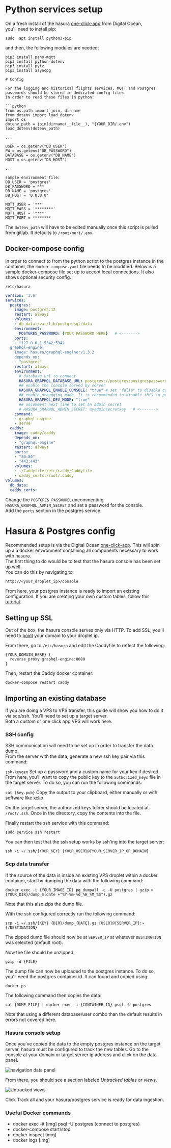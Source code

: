 # Python services setup
On a fresh install of the hasura [one-click-app](https://marketplace.digitalocean.com/apps/hasura-graphql) from Digital Ocean,  
you'll need to install pip:
```
sudo  apt install python3-pip
```

and then, the following modules are needed:
```
pip3 install paho-mqtt
pip3 install python-dotenv
pip3 install pytz
pip3 install asyncpg

# Config

For the logging and historical flights services, MQTT and Postgres passwords should be stored in dedicated config files.
In order to read these files in python:

```python
from os.path import join, dirname
from dotenv import load_dotenv
import os
dotenv_path = join(dirname(__file__), "{YOUR_DIR/.env")
load_dotenv(dotenv_path)

...

USER = os.getenv("DB_USER")
PW = os.getenv("DB_PASSWORD")
DATABASE = os.getenv("DB_NAME")
HOST = os.getenv("DB_HOST")

...

sample environment file:
DB_USER = 'postgres'
DB_PASSWORD = ***
DB_NAME = 'postgres'
DB_HOST = '0.0.0.0'

MQTT_USER = '***'
MQTT_PASS = '********'
MQTT_HOST = '****'
MQTT_PORT = ********

```

The ``dotenv_path`` will have to be edited manually once this script is pulled from gitlab. It defaults to ``/root/muri/.env``.

## Docker-compose config
In order to connect to from the python script to the postgres instance in the container, the ``docker-compose.yaml`` file needs to be modified.
Below is a sample docker-compose file set up to accept local connections. It also shows optional security config. 

```
/etc/hasura
```


```yaml
version: '3.6'
services:
  postgres:
    image: postgres:12
    restart: always
    volumes:
    - db_data:/var/lib/postgresql/data
    environment:
      POSTGRES_PASSWORD: {YOUR PASSWORD HERE}   # <------->
    ports:
    - "127.0.0.1:5342:5342
  graphql-engine:
    image: hasura/graphql-engine:v1.3.2
    depends_on:
    - "postgres"
    restart: always
    environment:
      # database url to connect
      HASURA_GRAPHQL_DATABASE_URL: postgres://postgres:postgrespassword@postgres:5432/postgres  # STICK TO THE DEFAULT DB
      ## enable the console served by server
      HASURA_GRAPHQL_ENABLE_CONSOLE: "true" # set "false" to disable console
      ## enable debugging mode. It is recommended to disable this in production
      HASURA_GRAPHQL_DEV_MODE: "true"
      ## uncomment next line to set an admin secret
      # HASURA_GRAPHQL_ADMIN_SECRET: myadminsecretkey   # <------->
    command:
    - graphql-engine
    - serve
  caddy:
    image: caddy/caddy
    depends_on:
    - "graphql-engine"
    restart: always
    ports:
    - "80:80"
    - "443:443"
    volumes:
    - ./Caddyfile:/etc/caddy/Caddyfile
    - caddy_certs:/root/.caddy
volumes:
  db_data:
  caddy_certs:
```

Change the ``POSTGRES_PASSWORD``, uncommenting ``HASURA_GRAPHQL_ADMIN_SECRET`` and set a password for the console.  
Add the ``ports`` section in the postgres service.

# Hasura & Postgres config
Recommended setup is via the Digital Ocean [one-click-app](https://marketplace.digitalocean.com/apps/hasura-graphql).
This will spin up a a docker environment containing all components necessary to work with hasura.  
The first thing to do would be to test that the hasura console has been set up well.  
You can do this by navigating to:

```
http://<your_droplet_ip>/console
```


From here, your postgres instance is ready to import an existing configuration. If you are creating your own custom tables, follow this [tutorial](https://hasura.io/docs/1.0/graphql/core/deployment/deployment-guides/digital-ocean-one-click.html). 

## Setting up SSL
Out of the box, the hasura console serves only via HTTP. To add SSL, you'll need to [point](https://www.digitalocean.com/community/tutorials/how-to-point-to-digitalocean-nameservers-from-common-domain-registrars) your domain to your droplet ip.  

From there, go to ``/etc/hasura`` and edit the Caddyfile to reflect the following:

```
{YOUR_DOMAIN_HERE} {
  reverse_proxy graphql-engine:8080
}
```

Then, restart the Caddy docker container:

```
docker-compose restart caddy
```

## Importing an existing database
If you are doing a VPS to VPS transfer, this guide will show you how to do it via scp/ssh. You'll need to set up a target server.  
Both a custom or one click app VPS will work here.

### SSH config
SSH communication will need to be set up in order to transfer the data dump.  
From the server with the data, generate a new ssh key pair via this command:

``
ssh-keygen
``
Set up a password and a custom name for your key if desired. From here, you'll want to copy the public key to the ``authorized_keys`` file in the target server. To do so, you can run the following commands:

``
cat {key.pub}
``
Copy the output to your clipboard, either manually or with software like [xclip](https://stackoverflow.com/questions/5130968/how-can-i-copy-the-output-of-a-command-directly-into-my-clipboard)

On the target server, the authorized keys folder should be located at ``/root/.ssh``. Once in the directory, copy the contents into the file.  

Finally restart the ssh service with this command:
```
sudo service ssh restart
```

You can then test that the ssh setup works by ssh'ing into the target server:

```
ssh -i ~/.ssh/{YOUR_KEY} {YOUR_USER}@{YOUR_SERVER_IP_OR_DOMAIN}
```

### Scp data transfer

If the source of the data is inside an existing VPS droplet within a docker container, start by dumping the data with the following command:
```
docker exec -t {YOUR_IMAGE_ID} pg_dumpall -c -U postgres | gzip > {YOUR_DIR}/dump_$(date +"%Y-%m-%d_%H_%M_%S").gz
```
Note that this also zips the dump file.

With the ssh configured correctly run the following command:

```
scp -i ~/.ssh/{KEY} {DIR}/dump_{DATE}.gz {USER}@{SERVER_IP}:~{/DESTINATION}
```
The zipped dump file should now be at ``SERVER_IP`` at whatever ``DESTINATION`` was selected (default root).

Now the file should be unzipped:
```
gzip -d {FILE}
```

The dump file can now be uploaded to the postgres instance. To do so, you'll need the postgres container id. It can found and copied using:
```
docker ps
```
The following command then copies the data:
```
cat {DUMP_FILE} | docker exec -i {CONTAINER_ID} psql -U postgres
```
Note that using a different database/user combo than the default results in errors not covered here.  

### Hasura console setup
Once you've copied the data to the empty postgres instance on the target server, hasura must be configured to track the new tables.
Go to the console at your domain or target server ip address and click on the data panel.

![navigation data panel](hasura_data_panel.png)

From there, you should see a section labeled *Untracked tables or views*.

![Untracked views](hasura_track_panel.png)

Click Track all and your hasura/postgres service is ready for data ingestion.

### Useful Docker commands
-  docker exec -it [img] psql -U postgres (connect to postgres)
-  docker-compose start/stop
-  docker inspect [img]
-  docker logs [img]